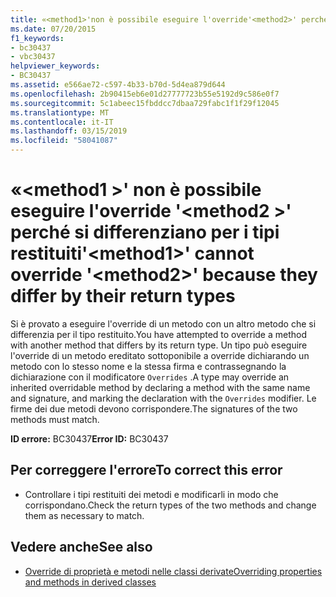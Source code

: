 ```yaml
---
title: «<method1>'non è possibile eseguire l'override'<method2>' perché si differenziano per i tipi restituiti
ms.date: 07/20/2015
f1_keywords:
- bc30437
- vbc30437
helpviewer_keywords:
- BC30437
ms.assetid: e566ae72-c597-4b33-b70d-5d4ea879d644
ms.openlocfilehash: 2b90415eb6e01d27777723b55e5192d9c586e0f7
ms.sourcegitcommit: 5c1abeec15fbddcc7dbaa729fabc1f1f29f12045
ms.translationtype: MT
ms.contentlocale: it-IT
ms.lasthandoff: 03/15/2019
ms.locfileid: "58041087"
---
```

# <a name="method1-cannot-override-method2-because-they-differ-by-their-return-types"></a><span data-ttu-id="7ccd7-102">«\<method1 >' non è possibile eseguire l'override '\<method2 >' perché si differenziano per i tipi restituiti</span><span class="sxs-lookup"><span data-stu-id="7ccd7-102">'\<method1>' cannot override '\<method2>' because they differ by their return types</span></span>
<span data-ttu-id="7ccd7-103">Si è provato a eseguire l'override di un metodo con un altro metodo che si differenzia per il tipo restituito.</span><span class="sxs-lookup"><span data-stu-id="7ccd7-103">You have attempted to override a method with another method that differs by its return type.</span></span> <span data-ttu-id="7ccd7-104">Un tipo può eseguire l'override di un metodo ereditato sottoponibile a override dichiarando un metodo con lo stesso nome e la stessa firma e contrassegnando la dichiarazione con il modificatore `Overrides` .</span><span class="sxs-lookup"><span data-stu-id="7ccd7-104">A type may override an inherited overridable method by declaring a method with the same name and signature, and marking the declaration with the `Overrides` modifier.</span></span> <span data-ttu-id="7ccd7-105">Le firme dei due metodi devono corrispondere.</span><span class="sxs-lookup"><span data-stu-id="7ccd7-105">The signatures of the two methods must match.</span></span>  
  
 <span data-ttu-id="7ccd7-106">**ID errore:** BC30437</span><span class="sxs-lookup"><span data-stu-id="7ccd7-106">**Error ID:** BC30437</span></span>  
  
## <a name="to-correct-this-error"></a><span data-ttu-id="7ccd7-107">Per correggere l'errore</span><span class="sxs-lookup"><span data-stu-id="7ccd7-107">To correct this error</span></span>  
  
-   <span data-ttu-id="7ccd7-108">Controllare i tipi restituiti dei metodi e modificarli in modo che corrispondano.</span><span class="sxs-lookup"><span data-stu-id="7ccd7-108">Check the return types of the two methods and change them as necessary to match.</span></span>  
  
## <a name="see-also"></a><span data-ttu-id="7ccd7-109">Vedere anche</span><span class="sxs-lookup"><span data-stu-id="7ccd7-109">See also</span></span>

- [<span data-ttu-id="7ccd7-110">Override di proprietà e metodi nelle classi derivate</span><span class="sxs-lookup"><span data-stu-id="7ccd7-110">Overriding properties and methods in derived classes</span></span>](~/docs/visual-basic/programming-guide/language-features/objects-and-classes/inheritance-basics.md#overriding-properties-and-methods-in-derived-classes)
